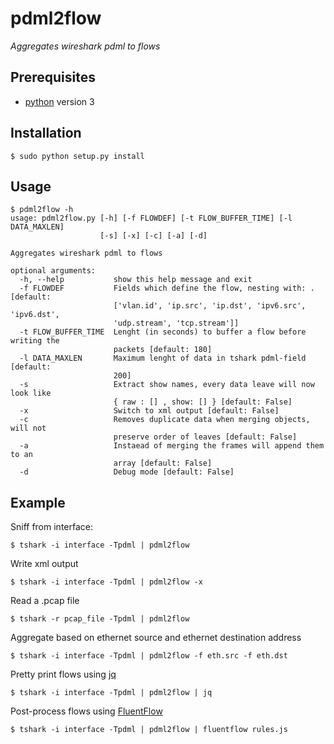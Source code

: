 # pdml2flow
_Aggregates wireshark pdml to flows_

## Prerequisites
* [python] version 3

## Installation
    $ sudo python setup.py install

## Usage
    $ pdml2flow -h
    usage: pdml2flow.py [-h] [-f FLOWDEF] [-t FLOW_BUFFER_TIME] [-l DATA_MAXLEN]
                        [-s] [-x] [-c] [-a] [-d]

    Aggregates wireshark pdml to flows

    optional arguments:
      -h, --help           show this help message and exit
      -f FLOWDEF           Fields which define the flow, nesting with: . [default:
                           ['vlan.id', 'ip.src', 'ip.dst', 'ipv6.src', 'ipv6.dst',
                           'udp.stream', 'tcp.stream']]
      -t FLOW_BUFFER_TIME  Lenght (in seconds) to buffer a flow before writing the
                           packets [default: 180]
      -l DATA_MAXLEN       Maximum lenght of data in tshark pdml-field [default:
                           200]
      -s                   Extract show names, every data leave will now look like
                           { raw : [] , show: [] } [default: False]
      -x                   Switch to xml output [default: False]
      -c                   Removes duplicate data when merging objects, will not
                           preserve order of leaves [default: False]
      -a                   Instaead of merging the frames will append them to an
                           array [default: False]
      -d                   Debug mode [default: False]

## Example
Sniff from interface:

    $ tshark -i interface -Tpdml | pdml2flow

Write xml output

    $ tshark -i interface -Tpdml | pdml2flow -x

Read a .pcap file

    $ tshark -r pcap_file -Tpdml | pdml2flow

Aggregate based on ethernet source and ethernet destination address

    $ tshark -i interface -Tpdml | pdml2flow -f eth.src -f eth.dst

Pretty print flows using [jq]

    $ tshark -i interface -Tpdml | pdml2flow | jq

Post-process flows using [FluentFlow]

    $ tshark -i interface -Tpdml | pdml2flow | fluentflow rules.js

[python]: https://www.python.org/
[wireshark]: https://www.wireshark.org/
[dict2xml]: https://github.com/delfick/python-dict2xml
[jq]: https://stedolan.github.io/jq/
[FluentFlow]: https://github.com/Enteee/FluentFlow
